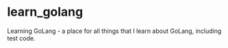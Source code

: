 # learn_golang
Learning GoLang - a place for all things that I learn about GoLang, including test code.

